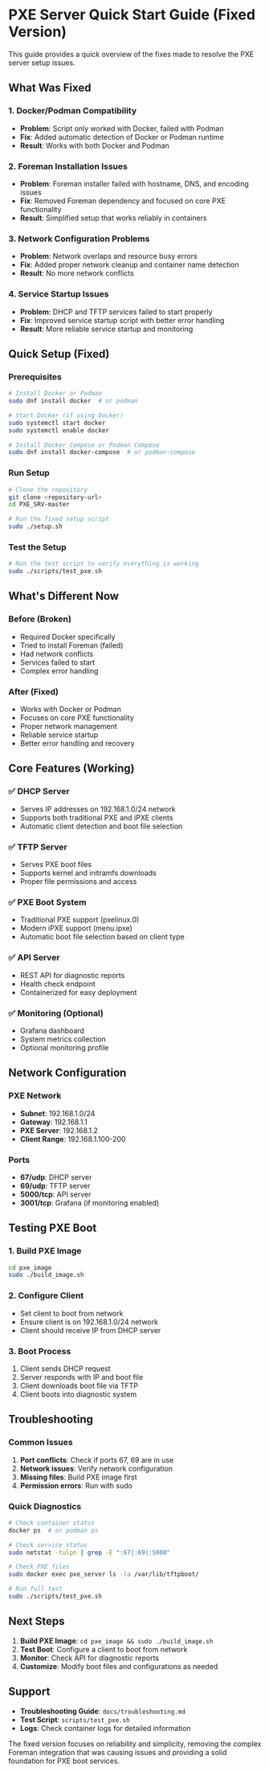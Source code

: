 # PXE Server Quick Start Guide (Fixed Version)

This guide provides a quick overview of the fixes made to resolve the PXE server setup issues.

## What Was Fixed

### 1. Docker/Podman Compatibility
- **Problem**: Script only worked with Docker, failed with Podman
- **Fix**: Added automatic detection of Docker or Podman runtime
- **Result**: Works with both Docker and Podman

### 2. Foreman Installation Issues
- **Problem**: Foreman installer failed with hostname, DNS, and encoding issues
- **Fix**: Removed Foreman dependency and focused on core PXE functionality
- **Result**: Simplified setup that works reliably in containers

### 3. Network Configuration Problems
- **Problem**: Network overlaps and resource busy errors
- **Fix**: Added proper network cleanup and container name detection
- **Result**: No more network conflicts

### 4. Service Startup Issues
- **Problem**: DHCP and TFTP services failed to start properly
- **Fix**: Improved service startup script with better error handling
- **Result**: More reliable service startup and monitoring

## Quick Setup (Fixed)

### Prerequisites
```bash
# Install Docker or Podman
sudo dnf install docker  # or podman

# Start Docker (if using Docker)
sudo systemctl start docker
sudo systemctl enable docker

# Install Docker Compose or Podman Compose
sudo dnf install docker-compose  # or podman-compose
```

### Run Setup
```bash
# Clone the repository
git clone <repository-url>
cd PXE_SRV-master

# Run the fixed setup script
sudo ./setup.sh
```

### Test the Setup
```bash
# Run the test script to verify everything is working
sudo ./scripts/test_pxe.sh
```

## What's Different Now

### Before (Broken)
- Required Docker specifically
- Tried to install Foreman (failed)
- Had network conflicts
- Services failed to start
- Complex error handling

### After (Fixed)
- Works with Docker or Podman
- Focuses on core PXE functionality
- Proper network management
- Reliable service startup
- Better error handling and recovery

## Core Features (Working)

### ✅ DHCP Server
- Serves IP addresses on 192.168.1.0/24 network
- Supports both traditional PXE and iPXE clients
- Automatic client detection and boot file selection

### ✅ TFTP Server
- Serves PXE boot files
- Supports kernel and initramfs downloads
- Proper file permissions and access

### ✅ PXE Boot System
- Traditional PXE support (pxelinux.0)
- Modern iPXE support (menu.ipxe)
- Automatic boot file selection based on client type

### ✅ API Server
- REST API for diagnostic reports
- Health check endpoint
- Containerized for easy deployment

### ✅ Monitoring (Optional)
- Grafana dashboard
- System metrics collection
- Optional monitoring profile

## Network Configuration

### PXE Network
- **Subnet**: 192.168.1.0/24
- **Gateway**: 192.168.1.1
- **PXE Server**: 192.168.1.2
- **Client Range**: 192.168.1.100-200

### Ports
- **67/udp**: DHCP server
- **69/udp**: TFTP server
- **5000/tcp**: API server
- **3001/tcp**: Grafana (if monitoring enabled)

## Testing PXE Boot

### 1. Build PXE Image
```bash
cd pxe_image
sudo ./build_image.sh
```

### 2. Configure Client
- Set client to boot from network
- Ensure client is on 192.168.1.0/24 network
- Client should receive IP from DHCP server

### 3. Boot Process
1. Client sends DHCP request
2. Server responds with IP and boot file
3. Client downloads boot file via TFTP
4. Client boots into diagnostic system

## Troubleshooting

### Common Issues
1. **Port conflicts**: Check if ports 67, 69 are in use
2. **Network issues**: Verify network configuration
3. **Missing files**: Build PXE image first
4. **Permission errors**: Run with sudo

### Quick Diagnostics
```bash
# Check container status
docker ps  # or podman ps

# Check service status
sudo netstat -tulpn | grep -E ":67|:69|:5000"

# Check PXE files
sudo docker exec pxe_server ls -la /var/lib/tftpboot/

# Run full test
sudo ./scripts/test_pxe.sh
```

## Next Steps

1. **Build PXE Image**: `cd pxe_image && sudo ./build_image.sh`
2. **Test Boot**: Configure a client to boot from network
3. **Monitor**: Check API for diagnostic reports
4. **Customize**: Modify boot files and configurations as needed

## Support

- **Troubleshooting Guide**: `docs/troubleshooting.md`
- **Test Script**: `scripts/test_pxe.sh`
- **Logs**: Check container logs for detailed information

The fixed version focuses on reliability and simplicity, removing the complex Foreman integration that was causing issues and providing a solid foundation for PXE boot services.
